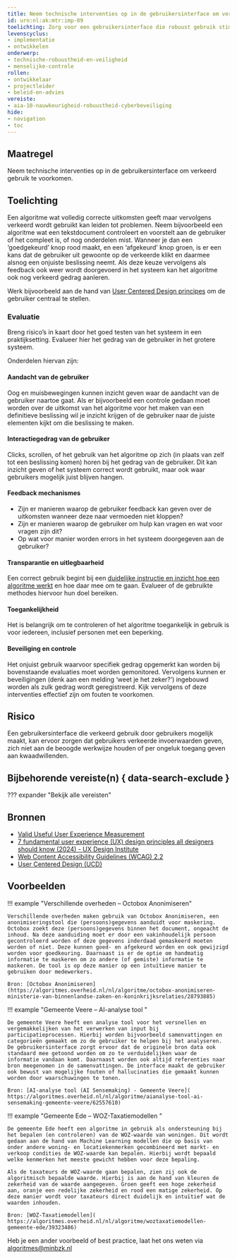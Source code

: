 ```yaml
---
title: Neem technische interventies op in de gebruikersinterface om verkeerd gebruik te voorkomen
id: urn:nl:ak:mtr:imp-09
toelichting: Zorg voor een gebruikersinterface die robuust gebruik stimuleert en verkeerd gebruik voorkomt. Voorkom verwarring over hoe een applicatie waarin het algoritme verwerkt zit gebruikt moet worden. 
levenscyclus:
- implementatie
- ontwikkelen
onderwerp:
- technische-robuustheid-en-veiligheid
- menselijke-controle
rollen:
- ontwikkelaar
- projectleider
- beleid-en-advies
vereiste:
- aia-10-nauwkeurigheid-robuustheid-cyberbeveiliging
hide:
- navigation
- toc
---
```


<!-- Let op! onderstaande regel met 'tags' niet weghalen! Deze maakt automatisch de knopjes op basis van de metadata  -->
<!-- tags -->

## Maatregel
Neem technische interventies op in de gebruikersinterface om verkeerd gebruik te voorkomen.

## Toelichting
Een algoritme wat volledig correcte uitkomsten geeft maar vervolgens verkeerd wordt gebruikt kan leiden tot problemen. 
Neem bijvoorbeeld een algoritme wat een tekstdocument controleert en voorstelt aan de gebruiker of het compleet is, of nog onderdelen mist.
Wanneer je dan een ‘goedgekeurd’ knop rood maakt, en een ‘afgekeurd’ knop groen, is er een kans dat de gebruiker uit gewoonte op de verkeerde klikt en daarmee alsnog een onjuiste beslissing neemt. 
Als deze keuze vervolgens als feedback ook weer wordt doorgevoerd in het systeem kan het algoritme ook nog verkeerd gedrag aanleren. 

Werk bijvoorbeeld aan de hand van [User Centered Design principes](https://www.interaction-design.org/literature/topics/user-centered-design) om de gebruiker centraal te stellen. 

### Evaluatie
Breng risico’s in kaart door het goed testen van het systeem in een praktijksetting. Evalueer hier het gedrag van de gebruiker in het grotere systeem.  

Onderdelen hiervan zijn:

#### Aandacht van de gebruiker 
Oog en muisbewegingen kunnen inzicht geven waar de aandacht van de gebruiker naartoe gaat. 
Als er bijvoorbeeld een controle gedaan moet worden over de uitkomst van het algoritme voor het maken van een definitieve beslissing wil je inzicht krijgen of de gebruiker naar de juiste elementen kijkt om die beslissing te maken. 

#### Interactiegedrag van de gebruiker 
Clicks, scrollen, of het gebruik van het algoritme op zich (in plaats van zelf tot een beslissing komen) horen bij het gedrag van de gebruiker. 
Dit kan inzicht geven of het systeem correct wordt gebruikt, maar ook waar gebruikers mogelijk juist blijven hangen. 

#### Feedback mechanismes 
- Zijn er manieren waarop de gebruiker feedback kan geven over de uitkomsten wanneer deze naar vermoeden niet kloppen?
- Zijn er manieren waarop de gebruiker om hulp kan vragen en wat voor vragen zijn dit?
- Op wat voor manier worden errors in het systeem doorgegeven aan de gebruiker? 

#### Transparantie en uitlegbaarheid
Een correct gebruik begint bij een [duidelijke instructie en inzicht hoe een algoritme werkt](6-imp-01-werkinstructies-gebruikers.md) en hoe daar mee om te gaan. 
Evalueer of de gebruikte methodes hiervoor hun doel bereiken.

#### Toegankelijkheid
Het is belangrijk om te controleren of het algoritme toegankelijk in gebruik is voor iedereen, inclusief personen met een beperking. 

#### Beveiliging en controle
Het onjuist gebruik waarvoor specifiek gedrag opgemerkt kan worden bij bovenstaande evaluaties moet worden gemonitored.
Vervolgens kunnen er beveiligingen (denk aan een melding ‘weet je het zeker?’) ingebouwd worden als zulk gedrag wordt geregistreerd. 
Kijk vervolgens of deze interventies effectief zijn om fouten te voorkomen. 

## Risico
Een gebruikersinterface die verkeerd gebruik door gebruikers mogelijk maakt, kan ervoor zorgen dat gebruikers verkeerde invoerwaarden geven, zich niet aan de beoogde werkwijze houden of per ongeluk toegang geven aan kwaadwillenden.

## Bijbehorende vereiste(n) { data-search-exclude }
??? expander "Bekijk alle vereisten"
    <!-- list_vereisten_on_maatregelen_page -->

## Bronnen
- [Valid Useful User Experience Measurement ](https://www.academia.edu/28475349/Valid_Useful_User_Experience_Measurement)
- [7 fundamental user experience (UX) design principles all designers should know (2024) - UX Design Institute](https://www.uxdesigninstitute.com/blog/ux-design-principles/)
- [Web Content Accessibility Guidelines (WCAG) 2.2](https://www.w3.org/TR/WCAG22/)
- [User Centered Design (UCD)](https://www.interaction-design.org/literature/topics/user-centered-design)

## Voorbeelden
<!-- Voeg hier een voorbeeld toe, door er bijvoorbeeld naar te verwijzen -->

!!! example "Verschillende overheden – Octobox Anonimiseren"

    Verschillende overheden maken gebruik van Octobox Anonimiseren, een anonimiseringstool die (persoons)gegevens aanduidt voor maskering. Octobox zoekt deze (persoons)gegevens binnen het document, ongeacht de inhoud. Na deze aanduiding moet er door een vakinhoudelijk persoon gecontroleerd worden of deze gegevens inderdaad gemaskeerd moeten worden of niet. Deze kunnen goed- en afgekeurd worden en ook gewijzigd worden voor goedkeuring. Daarnaast is er de optie om handmatig informatie te maskeren om zo andere (of gemiste) informatie te maskeren. De tool is op deze manier op een intuïtieve manier te gebruiken door medewerkers.
    
    Bron: [Octobox Anonimiseren](https://algoritmes.overheid.nl/nl/algoritme/octobox-anonimiseren-ministerie-van-binnenlandse-zaken-en-koninkrijksrelaties/28793885) 



!!! example "Gemeente Veere – AI-analyse tool "

    De gemeente Veere heeft een analyse tool voor het versnellen en vergemakkelijken van het verwerken van input bij participatieprocessen. Hierbij worden bijvoorbeeld samenvattingen en categorieën gemaakt om zo de gebruiker te helpen bij het analyseren.
    De gebruikersinterface zorgt ervoor dat de originele bron data ook standaard mee getoond worden om zo te verduidelijken waar de informatie vandaan komt. Daarnaast worden ook altijd referenties naar bron meegenomen in de samenvattingen. De interface maakt de gebruiker ook bewust van mogelijke fouten of hallucinaties die gemaakt kunnen worden door waarschuwingen te tonen.
    
    Bron: [AI-analyse tool (AI Sensemaking) - Gemeente Veere]( https://algoritmes.overheid.nl/nl/algoritme/aianalyse-tool-ai-sensemaking-gemeente-veere/62557610) 



!!! example "Gemeente Ede  – WOZ-Taxatiemodellen "

    De gemeente Ede heeft een algoritme in gebruik als ondersteuning bij het bepalen (en controleren) van de WOZ-waarde van woningen. Dit wordt gedaan aan de hand van Machine Learning modellen die op basis van onder andere woning- en locatiekenmerken gecombineerd met markt- en verkoop condities de WOZ-waarde kan bepalen. Hierbij wordt bepaald welke kenmerken het meeste gewicht hebben voor deze bepaling.
    
    Als de taxateurs de WOZ-waarde gaan bepalen, zien zij ook de algoritmisch bepaalde waarde. Hierbij is aan de hand van kleuren de zekerheid van de waarde aangegeven. Groen geeft een hoge zekerheid aan, oranje een redelijke zekerheid en rood een matige zekerheid. Op deze manier wordt voor taxateurs direct duidelijk en intuïtief wat de waarden inhouden.
    
    Bron: [WOZ-Taxatiemodellen]( https://algoritmes.overheid.nl/nl/algoritme/woztaxatiemodellen-gemeente-ede/39323486) 


Heb je een ander voorbeeld of best practice, laat het ons weten via [algoritmes@minbzk.nl](mailto:algoritmes@minbzk.nl)  



